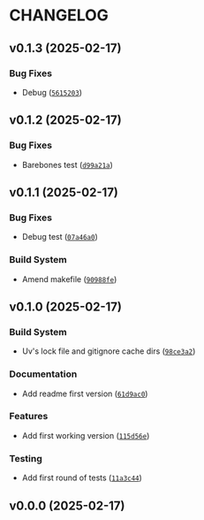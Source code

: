 # CHANGELOG


## v0.1.3 (2025-02-17)

### Bug Fixes

- Debug
  ([`5615203`](https://github.com/edalfon/stepit/commit/56152038bd34593aaf64ea75cd86a29c807719ab))


## v0.1.2 (2025-02-17)

### Bug Fixes

- Barebones test
  ([`d99a21a`](https://github.com/edalfon/stepit/commit/d99a21a8f9478f94eec9f930c53047d12280c34b))


## v0.1.1 (2025-02-17)

### Bug Fixes

- Debug test
  ([`07a46a0`](https://github.com/edalfon/stepit/commit/07a46a0f254ce6466bd291119dca5191384a2ce1))

### Build System

- Amend makefile
  ([`90988fe`](https://github.com/edalfon/stepit/commit/90988febf0a6ddcc96bc949894b00073f7558825))


## v0.1.0 (2025-02-17)

### Build System

- Uv's lock file and gitignore cache dirs
  ([`98ce3a2`](https://github.com/edalfon/stepit/commit/98ce3a2d0117c514e42567f5bde865ed8f9c9cbb))

### Documentation

- Add readme first version
  ([`61d9ac0`](https://github.com/edalfon/stepit/commit/61d9ac0890c6f1586c90aed8dd02ef816ea5efb1))

### Features

- Add first working version
  ([`115d56e`](https://github.com/edalfon/stepit/commit/115d56e6165d71eacf192adb551ce9fd4b538164))

### Testing

- Add first round of tests
  ([`11a3c44`](https://github.com/edalfon/stepit/commit/11a3c44f5cd4bc27d60b7c4f8ec843db42c55c4a))


## v0.0.0 (2025-02-17)

